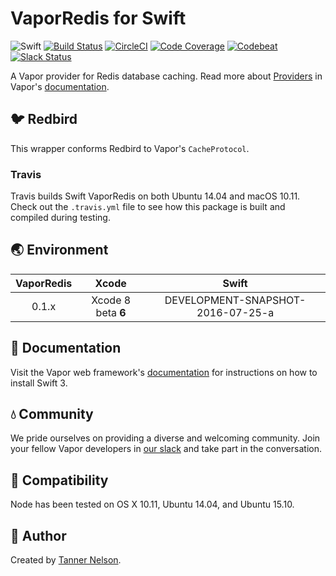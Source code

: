 # VaporRedis for Swift

![Swift](http://img.shields.io/badge/swift-v3.0--dev.07.25-brightgreen.svg)
[![Build Status](https://travis-ci.org/qutheory/redis-provider.svg?branch=master)](https://travis-ci.org/vapor/redis-provider)
[![CircleCI](https://circleci.com/gh/vapor/redis-provider.svg?style=shield)](https://circleci.com/gh/vapor/redis-provider)
[![Code Coverage](https://codecov.io/gh/vapor/redis-provider/branch/master/graph/badge.svg)](https://codecov.io/gh/vapor/redis-provider)
[![Codebeat](https://codebeat.co/badges/a793ad97-47e3-40d9-82cf-2aafc516ef4e)](https://codebeat.co/projects/github-com-vapor-redis-provider)
[![Slack Status](http://slack.vapor.io/badge.svg)](http://vapor.team)

A Vapor provider for Redis database caching. Read more about [Providers](https://vapor.github.io/documentation/guide/provider.html) in Vapor's [documentation](http://docs.vapor.codes).

## 🐦 Redbird

This wrapper conforms Redbird to Vapor's `CacheProtocol`.

### Travis

Travis builds Swift VaporRedis on both Ubuntu 14.04 and macOS 10.11. Check out the `.travis.yml` file to see how this package is built and compiled during testing.

## 🌏 Environment

|VaporRedis|Xcode|Swift|
|:-:|:-:|:-:|
|0.1.x|Xcode 8 beta **6**|DEVELOPMENT-SNAPSHOT-2016-07-25-a|

## 📖 Documentation

Visit the Vapor web framework's [documentation](http://docs.qutheory.io) for instructions on how to install Swift 3. 

## 💧 Community

We pride ourselves on providing a diverse and welcoming community. Join your fellow Vapor developers in [our slack](slack.qutheory.io) and take part in the conversation.

## 🔧 Compatibility

Node has been tested on OS X 10.11, Ubuntu 14.04, and Ubuntu 15.10.

## 👥 Author

Created by [Tanner Nelson](https://github.com/tannernelson).

